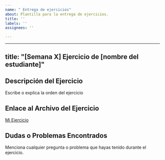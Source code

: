 ```yaml
---
name: " Entrega de ejercicios"
about: Plantilla para la entrega de ejercicios.
title: ''
labels: ''
assignees: ''

---
```


---
title: "[Semana X] Ejercicio de [nombre del estudiante]"
---

## Descripción del Ejercicio

Escribe o explica la orden del ejercicio

## Enlace al Archivo del Ejercicio

[Mi Ejercicio](pega/el/link/aqui)

## Dudas o Problemas Encontrados

Menciona cualquier pregunta o problema que hayas tenido durante el ejercicio.
